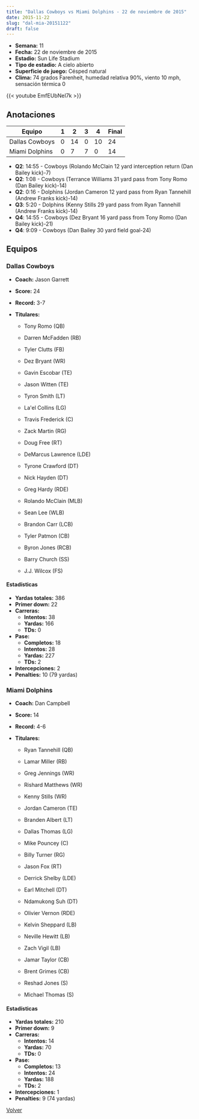 ```yaml
---
title: "Dallas Cowboys vs Miami Dolphins - 22 de noviembre de 2015"
date: 2015-11-22
slug: "dal-mia-20151122"
draft: false
---
```


- **Semana:** 11
- **Fecha:** 22 de noviembre de 2015
- **Estadio:** Sun Life Stadium
- **Tipo de estadio:** A cielo abierto
- **Superficie de juego:** Césped natural
- **Clima:** 74 grados Farenheit, humedad relativa 90%, viento 10 mph, sensación térmica 0


{{< youtube EmfEUbNeI7k >}}


## Anotaciones
| Equipo | 1 | 2 | 3 | 4 | Final |
|--------|---|---|---|---|-------|
| Dallas Cowboys  | 0 | 14 | 0 | 10  | 24 |
| Miami Dolphins  | 0 | 7 | 7 | 0  | 14 |
- **Q2**: 14:55 - Cowboys (Rolando McClain 12 yard interception return (Dan Bailey kick)-7)
- **Q2**: 1:08 - Cowboys (Terrance Williams 31 yard pass from Tony Romo (Dan Bailey kick)-14)
- **Q2**: 0:16 - Dolphins (Jordan Cameron 12 yard pass from Ryan Tannehill (Andrew Franks kick)-14)
- **Q3**: 5:20 - Dolphins (Kenny Stills 29 yard pass from Ryan Tannehill (Andrew Franks kick)-14)
- **Q4**: 14:55 - Cowboys (Dez Bryant 16 yard pass from Tony Romo (Dan Bailey kick)-21)
- **Q4**: 9:09 - Cowboys (Dan Bailey 30 yard field goal-24)


## Equipos


### Dallas Cowboys
* **Coach:** Jason Garrett
* **Score:** 24
* **Record:** 3-7
* **Titulares:** 

  * Tony Romo (QB) 

  * Darren McFadden (RB) 

  * Tyler Clutts (FB) 

  * Dez Bryant (WR) 

  * Gavin Escobar (TE) 

  * Jason Witten (TE) 

  * Tyron Smith (LT) 

  * La'el Collins (LG) 

  * Travis Frederick (C) 

  * Zack Martin (RG) 

  * Doug Free (RT) 

  * DeMarcus Lawrence (LDE) 

  * Tyrone Crawford (DT) 

  * Nick Hayden (DT) 

  * Greg Hardy (RDE) 

  * Rolando McClain (MLB) 

  * Sean Lee (WLB) 

  * Brandon Carr (LCB) 

  * Tyler Patmon (CB) 

  * Byron Jones (RCB) 

  * Barry Church (SS) 

  * J.J. Wilcox (FS) 

#### Estadísticas
* **Yardas totales:** 386
* **Primer down:** 22
* **Carreras:**
  * **Intentos:** 38
  * **Yardas:** 166
  * **TDs:** 0
* **Pase:**
  * **Completos:** 18
  * **Intentos:** 28
  * **Yardas:** 227
  * **TDs:** 2
* **Intercepciones:** 2
* **Penalties:** 10 (79 yardas)

### Miami Dolphins
* **Coach:** Dan Campbell
* **Score:** 14
* **Record:** 4-6
* **Titulares:** 

  * Ryan Tannehill (QB) 

  * Lamar Miller (RB) 

  * Greg Jennings (WR) 

  * Rishard Matthews (WR) 

  * Kenny Stills (WR) 

  * Jordan Cameron (TE) 

  * Branden Albert (LT) 

  * Dallas Thomas (LG) 

  * Mike Pouncey (C) 

  * Billy Turner (RG) 

  * Jason Fox (RT) 

  * Derrick Shelby (LDE) 

  * Earl Mitchell (DT) 

  * Ndamukong Suh (DT) 

  * Olivier Vernon (RDE) 

  * Kelvin Sheppard (LB) 

  * Neville Hewitt (LB) 

  * Zach Vigil (LB) 

  * Jamar Taylor (CB) 

  * Brent Grimes (CB) 

  * Reshad Jones (S) 

  * Michael Thomas (S) 

#### Estadísticas
* **Yardas totales:** 210
* **Primer down:** 9
* **Carreras:**
  * **Intentos:** 14
  * **Yardas:** 70
  * **TDs:** 0
* **Pase:**
  * **Completos:** 13
  * **Intentos:** 24
  * **Yardas:** 188
  * **TDs:** 2
* **Intercepciones:** 1
* **Penalties:** 9 (74 yardas)


[Volver](/historia/2015)
